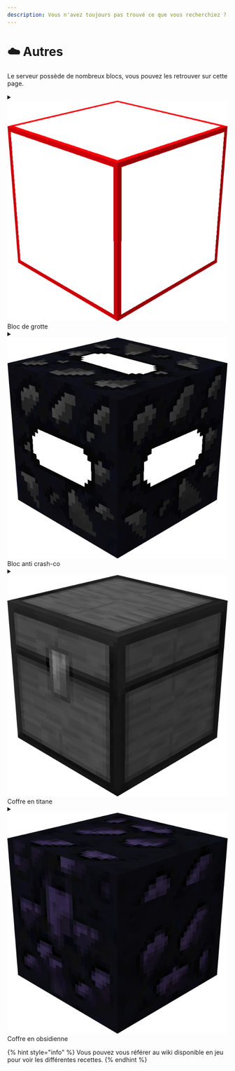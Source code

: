 ```yaml
---
description: Vous n'avez toujours pas trouvé ce que vous recherchiez ?
---
```


# ☁️ Autres

Le serveur possède de nombreux blocs, vous pouvez les retrouver sur cette page.



<details>

<summary><img src="../../.gitbook/assets/cave.png" alt="" data-size="line"> Bloc de grotte</summary>

Le bloc de grotte permet de voir à travers les autres blocs, ce qui est pratique pour explorer ou repérer des bases cachées.

\
<mark style="color:orange;">Ajustez ces deux paramètres pour mieux voir à travers les murs :</mark>

* Cliquez sur `Options`.
* Cliquez sur `Video Settings`.
* Cliquez sur `Other`.
* Désactivez `Propagation lumineuse`, et `Optimisations des tronçons`.

</details>

<details>

<summary><img src="../../.gitbook/assets/anticrashco.png" alt="" data-size="line"> Bloc anti crash-co</summary>

Ce dispositif vous protège d'un bug connu, le `crash connexion`, et peut <mark style="color:orange;">être détruit avec de la TNT</mark>.

</details>

<details>

<summary><img src="../../.gitbook/assets/titanechest.png" alt="" data-size="line"> Coffre en titane</summary>

Le coffre en titane offre une capacité équivalente à celle d'un double coffre, mais peut <mark style="color:orange;">être détruit par la TNT</mark>.

</details>

<details>

<summary><img src="../../.gitbook/assets/obsidianchest.png" alt="" data-size="line"> Coffre en obsidienne</summary>

Le coffre en obsidienne fonctionne comme un coffre simple, mais <mark style="color:orange;">il est résistant à la TNT</mark>. Cependant, il peut toujours être <mark style="color:orange;">pillé via l'interface de piratage</mark>.

</details>



{% hint style="info" %}
Vous pouvez vous référer au wiki disponible en jeu pour voir les différentes recettes.
{% endhint %}

